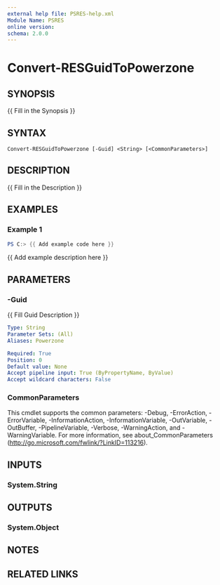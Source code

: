 ```yaml
---
external help file: PSRES-help.xml
Module Name: PSRES
online version:
schema: 2.0.0
---
```


# Convert-RESGuidToPowerzone

## SYNOPSIS
{{ Fill in the Synopsis }}

## SYNTAX

```
Convert-RESGuidToPowerzone [-Guid] <String> [<CommonParameters>]
```

## DESCRIPTION
{{ Fill in the Description }}

## EXAMPLES

### Example 1
```powershell
PS C:> {{ Add example code here }}
```

{{ Add example description here }}

## PARAMETERS

### -Guid
{{ Fill Guid Description }}

```yaml
Type: String
Parameter Sets: (All)
Aliases: Powerzone

Required: True
Position: 0
Default value: None
Accept pipeline input: True (ByPropertyName, ByValue)
Accept wildcard characters: False
```

### CommonParameters
This cmdlet supports the common parameters: -Debug, -ErrorAction, -ErrorVariable, -InformationAction, -InformationVariable, -OutVariable, -OutBuffer, -PipelineVariable, -Verbose, -WarningAction, and -WarningVariable. For more information, see about_CommonParameters (http://go.microsoft.com/fwlink/?LinkID=113216).

## INPUTS

### System.String

## OUTPUTS

### System.Object
## NOTES

## RELATED LINKS
